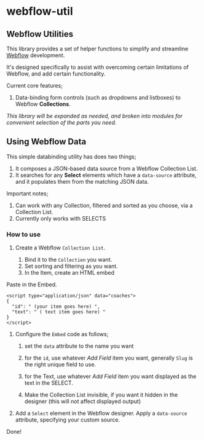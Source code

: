 # webflow-util

## Webflow Utilities

This library provides a set of helper functions to simplify and streamline 
[Webflow](https://webflow.com/)
development.

It's designed specifically to assist with overcoming certain limitations of Webflow, and add certain functionality.

Current core features;

1. Data-binding form controls (such as dropdowns and listboxes) to Webflow **Collections**.


*This library will be expanded as needed, and broken into modules for convenient selection of the parts you need.*


## Using Webflow Data

This simple databinding utility has does two things;

1. It composes a JSON-based data source from a Webflow Collection List.
2. It searches for any **Select** elements which have a `data-source` attribute, and it populates them from the matching JSON data.

Important notes;

1. Can work with any Collection, filtered and sorted as you choose, via a Collection List.
1. Currently only works with SELECTS

### How to use

1. Create a Webflow `Collection List`.

    1. Bind it to the `Collection` you want.
    1. Set sorting and filtering as you want.
    1. In the Item, create an HTML embed

Paste in the Embed.

```
<script type="application/json" data="coaches">
{
  "id": " (your item goes here) ",
  "text": " ( text item goes here) "
}
</script>
```

1. Configure the `Embed` code as follows;

    1. set the `data` attribute to the name you want

    1. for the `id`, use whatever *Add Field* item you want, generally `Slug` is the right unique field to use.

    1. for the Text, use whatever *Add Field* item you want displayed as the text in the SELECT.

    1. Make the Collection List invisible, if you want it hidden in the designer (this will not affect displayed output)

1. Add a `Select` element in the Webflow designer.  Apply a `data-source` attribute, specifying your custom source.



Done!

